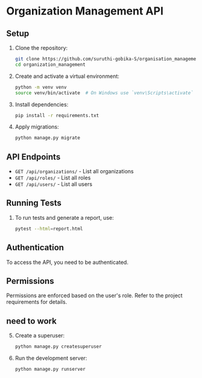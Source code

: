 # Organization Management API

## Setup

1. Clone the repository:
    ```sh
    git clone https://github.com/suruthi-gobika-S/organisation_management
    cd organization_management
    ```

2. Create and activate a virtual environment:
    ```sh
    python -m venv venv
    source venv/bin/activate  # On Windows use `venv\Scripts\activate`
    ```

3. Install dependencies:
    ```sh
    pip install -r requirements.txt
    ```

4. Apply migrations:
    ```sh
    python manage.py migrate
    ```


## API Endpoints

- `GET /api/organizations/` - List all organizations
- `GET /api/roles/` - List all roles
- `GET /api/users/` - List all users

## Running Tests

1. To run tests and generate a report, use:
    ```sh
    pytest --html=report.html
    ```

## Authentication

To access the API, you need to be authenticated. 

## Permissions

Permissions are enforced based on the user's role. Refer to the project requirements for details.

## need to work  
5. Create a superuser:
    ```sh
    python manage.py createsuperuser
    ```

6. Run the development server:
    ```sh
    python manage.py runserver
    ```
